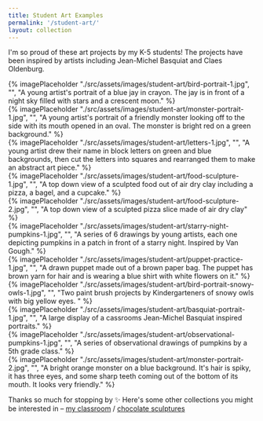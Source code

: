 ```yaml
---
title: Student Art Examples
permalink: '/student-art/'
layout: collection
---
```


I'm so proud of these art projects by my K-5 students! The projects have been inspired by artists including Jean-Michel Basquiat and Claes Oldenburg.

<div class="image-grid">
  <div class="col-span-2 row-span-2">{% imagePlaceholder "./src/assets/images/student-art/bird-portrait-1.jpg", "", "A young artist's portrait of a blue jay in crayon. The jay is in front of a night sky filled with stars and a crescent moon." %}</div>
  <div>{% imagePlaceholder "./src/assets/images/student-art/monster-portrait-1.jpg", "", "A young artist's portrait of a friendly monster looking off to the side with its mouth opened in an oval. The monster is bright red on a green background." %}</div>
  <div>{% imagePlaceholder "./src/assets/images/student-art/letters-1.jpg", "", "A young artist drew their name in block letters on green and blue backgrounds, then cut the letters into squares and rearranged them to make an abstract art piece." %}</div>
  <div>{% imagePlaceholder "./src/assets/images/student-art/food-sculpture-1.jpg", "", "A top down view of a sculpted food out of air dry clay including a pizza, a bagel, and a cupcake." %}</div>
  <div>{% imagePlaceholder "./src/assets/images/student-art/food-sculpture-2.jpg", "", "A top down view of a sculpted pizza slice made of air dry clay" %}</div>
  <div class="col-span-2">{% imagePlaceholder "./src/assets/images/student-art/starry-night-pumpkins-1.jpg", "", "A series of 6 drawings by young artists, each one depicting pumpkins in a patch in front of a starry night. Inspired by Van Gough." %}</div>
  <div>{% imagePlaceholder "./src/assets/images/student-art/puppet-practice-1.jpg", "", "A drawn puppet made out of a brown paper bag. The puppet has brown yarn for hair and is wearing a blue shirt with white flowers on it." %}</div>
  <div>{% imagePlaceholder "./src/assets/images/student-art/bird-portrait-snowy-owls-1.jpg", "", "Two paint brush projects by Kindergarteners of snowy owls with big yellow eyes. " %}</div>
  <div class="col-span-2">{% imagePlaceholder "./src/assets/images/student-art/basquiat-portrait-1.jpg", "", "A large display of a cassrooms Jean-Michel Basquiat inspired portraits." %}</div>
  <div>{% imagePlaceholder "./src/assets/images/student-art/observational-pumpkins-1.jpg", "", "A series of observational drawings of pumpkins by a 5th grade class." %}</div>
  <div>{% imagePlaceholder "./src/assets/images/student-art/monster-portrait-2.jpg", "", "A bright orange monster on a blue background. It's hair is spiky, it has three eyes, and some sharp teeth coming out of the bottom of its mouth. It looks very friendly." %}</div>
</div>

Thanks so much for stopping by ✨ Here's some other collections you might be interested in&nbsp;&#8211;&nbsp;[my classroom](/classroom/) / [chocolate sculptures](/chocolate/)